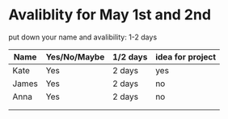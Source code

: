 # Avaliblity for May 1st and 2nd

put down your name and avalibility: 1-2 days 


| Name        | Yes/No/Maybe | 1/2 days| idea for project |
| ----------- |-------------| --------| ----------------|
|  Kate       | Yes          | 2 days  | yes              |
|  James      | Yes          | 2 days  | no               |
|     Anna    | Yes          |  2 days  |    no              |
|             |              |         |                  |
|             |              |         |                  |
